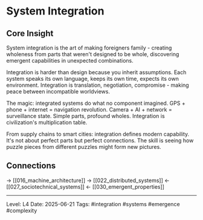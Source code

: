 # System Integration

## Core Insight
System integration is the art of making foreigners family - creating wholeness from parts that weren't designed to be whole, discovering emergent capabilities in unexpected combinations.

Integration is harder than design because you inherit assumptions. Each system speaks its own language, keeps its own time, expects its own environment. Integration is translation, negotiation, compromise - making peace between incompatible worldviews.

The magic: integrated systems do what no component imagined. GPS + phone + internet = navigation revolution. Camera + AI + network = surveillance state. Simple parts, profound wholes. Integration is civilization's multiplication table.

From supply chains to smart cities: integration defines modern capability. It's not about perfect parts but perfect connections. The skill is seeing how puzzle pieces from different puzzles might form new pictures.

## Connections
→ [[016_machine_architecture]]
→ [[022_distributed_systems]]
← [[027_sociotechnical_systems]]
← [[030_emergent_properties]]

---
Level: L4
Date: 2025-06-21
Tags: #integration #systems #emergence #complexity